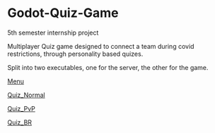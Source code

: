 # Godot-Quiz-Game

5th semester internship project

Multiplayer Quiz game designed to connect a team during covid restrictions, through personality based quizes.

Split into two executables, one for the server, the other for the game.

[Menu](https://github.com/CodeyFlex/Godot-Quiz-Game/blob/main/Quiz_Pictures/Screenshot_2015-07-11-23-36-23.png)

[Quiz_Normal](https://github.com/CodeyFlex/Godot-Quiz-Game/blob/main/Quiz_Pictures/Quiz.PNG)

[Quiz_PvP](https://github.com/CodeyFlex/Godot-Quiz-Game/blob/main/Quiz_Pictures/Quiz%202.PNG)

[Quiz_BR](https://github.com/CodeyFlex/Godot-Quiz-Game/blob/main/Quiz_Pictures/Quiz%20Battle%20Royale.PNG)
